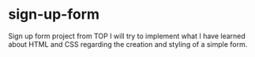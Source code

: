 # sign-up-form
Sign up form project from TOP
I will try to implement what I have learned about HTML and CSS regarding the creation and styling of a simple form.
